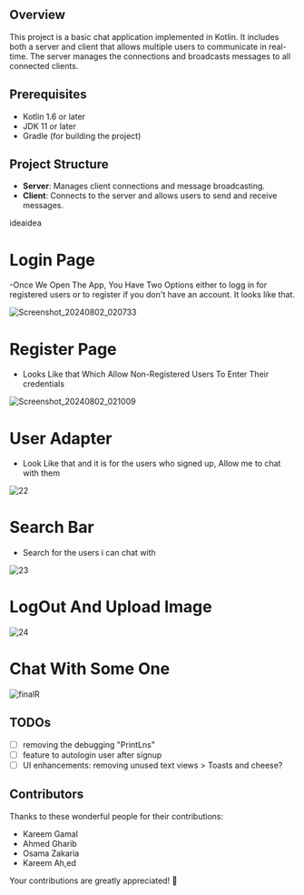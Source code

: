 ## Overview

This project is a basic chat application implemented in Kotlin. It includes both a server and client that allows multiple users to communicate in real-time. The server manages the connections and broadcasts messages to all connected clients.

## Prerequisites
- Kotlin 1.6 or later
- JDK 11 or later
- Gradle (for building the project)

## Project Structure

- **Server**: Manages client connections and message broadcasting.
- **Client**: Connects to the server and allows users to send and receive messages.

ideaidea
# Login Page

-Once We Open The App, You Have Two Options either to logg in for registered users or to register if you don't have an account. It looks like that.




   ![Screenshot_20240802_020733](https://github.com/user-attachments/assets/f016f721-a5fb-4e23-8769-eda243df7cf6)
 
  

# Register Page

- Looks Like that Which Allow Non-Registered Users To Enter Their credentials 

![Screenshot_20240802_021009](https://github.com/user-attachments/assets/cef85c0d-0db4-4aea-8638-b87405cd4a60)



# User Adapter
- Look Like that and it is for the users who signed up, Allow me to chat with them

![22](https://github.com/user-attachments/assets/5ac6e764-7eef-463d-967e-e9a2b06a8b31)


# Search Bar
- Search for the users i can chat with
  
![23](https://github.com/user-attachments/assets/af13e7d1-2bef-4e8e-9bcc-fd4eb7d87c94)


# LogOut And Upload Image

![24](https://github.com/user-attachments/assets/1775dfa2-3920-4bed-8a32-755db07630d1)


# Chat With Some One
![finalR](https://github.com/user-attachments/assets/84031d88-03de-4e10-bd12-de1d328ba25b)


## TODOs
- [ ] removing the debugging "PrintLns"
- [ ] feature to autologin user after signup
- [ ] UI enhancements: removing unused text views > Toasts and cheese?

## Contributors

Thanks to these wonderful people for their contributions:

- Kareem Gamal
- Ahmed Gharib
- Osama Zakaria
- Kareem Ah,ed

Your contributions are greatly appreciated! 🎉
